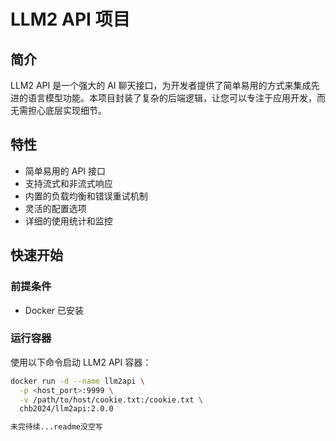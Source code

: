 # LLM2 API 项目

## 简介

LLM2 API 是一个强大的 AI 聊天接口，为开发者提供了简单易用的方式来集成先进的语言模型功能。本项目封装了复杂的后端逻辑，让您可以专注于应用开发，而无需担心底层实现细节。

## 特性

- 简单易用的 API 接口
- 支持流式和非流式响应
- 内置的负载均衡和错误重试机制
- 灵活的配置选项
- 详细的使用统计和监控

## 快速开始

### 前提条件

- Docker 已安装

### 运行容器

使用以下命令启动 LLM2 API 容器：

```bash
docker run -d --name llm2api \
  -p <host_port>:9999 \
  -v /path/to/host/cookie.txt:/cookie.txt \
  chb2024/llm2api:2.0.0

未完待续...readme没空写
